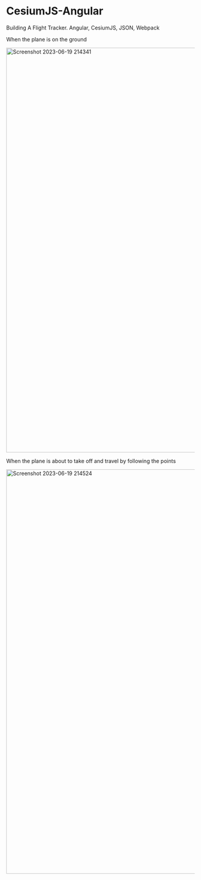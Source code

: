 # CesiumJS-Angular
Building A Flight Tracker. Angular, CesiumJS, JSON, Webpack

When the plane is on the ground

<img width="1078" alt="Screenshot 2023-06-19 214341" src="https://github.com/isacolakoglu/CesiumJS-Angular/assets/85408010/55c777da-fe43-4a6a-b663-8352bf429927">

When the plane is about to take off and travel by following the points

<img width="1077" alt="Screenshot 2023-06-19 214524" src="https://github.com/isacolakoglu/CesiumJS-Angular/assets/85408010/d33827ca-36c2-4b7b-84c5-7bf6905cd96b">
